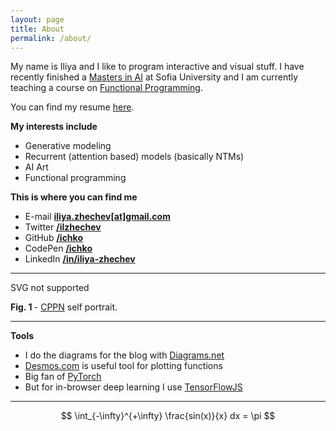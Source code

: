 ```yaml
---
layout: page
title: About
permalink: /about/
---
```


My name is Iliya and I like to program interactive and visual stuff. I have recently
finished a [Masters in AI](https://github.com/ichko/forward-model) at Sofia University
and I am currently teaching a course on [Functional Programming](https://github.com/ichko/fmi-fp-2020-21).

You can find my resume [here](https://docs.google.com/document/d/1r7JO3kJerb399GzJ2ZE61b5sN2b7zxHt-BYxwwimSTs/edit).

**My interests include**

- Generative modeling
- Recurrent (attention based) models (basically NTMs)
- AI Art
- Functional programming

**This is where you can find me**

- E-mail <b> <a href="#">iliya.zhechev[at]gmail.com</a></b>
- Twitter <b> <a href="https://twitter.com/ilzhechev">/ilzhechev</a></b>
- GitHub <b> <a href="https://github.com/ichko">/ichko</a></b>
- CodePen <b> <a href="https://codepen.io/ichko">/ichko</a></b>
- LinkedIn <b> <a href="https://www.linkedin.com/in/iliya-zhechev/">/in/iliya-zhechev</a></b>

---

<p>
  <object
    class="center-image"
    type="image/svg+xml"
    data="/assets/common/introduction.svg"
  >
    SVG not supported
  </object>
</p>
<div class='fig'>
  <b>Fig. 1 </b> - <a href="/cppns">CPPN</a> self portrait.
</div>

---

**Tools**

- I do the diagrams for the blog with [Diagrams.net](https://www.diagrams.net/)
- [Desmos.com](https://www.desmos.com/) is useful tool for plotting functions
- Big fan of [PyTorch](https://pytorch.org/)
- But for in-browser deep learning I use [TensorFlowJS](https://www.tensorflow.org/js)

---

$$
\int_{-\infty}^{+\infty} \frac{sin(x)}{x} dx = \pi
$$
